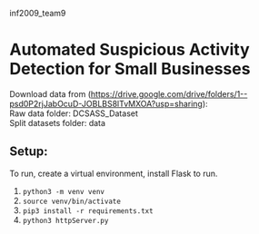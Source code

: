 inf2009_team9
# Automated Suspicious Activity Detection for Small Businesses
Download data from (https://drive.google.com/drive/folders/1--psd0P2rjJabOcuD-JOBLBS8lTvMXOA?usp=sharing):
<br>
Raw data folder: DCSASS_Dataset
<br>
Split datasets folder: data 


## Setup:

To run, create a virtual environment, install Flask to run.

1. `python3 -m venv venv`
2. `source venv/bin/activate`
3. `pip3 install -r requirements.txt`
4. `python3 httpServer.py` 
